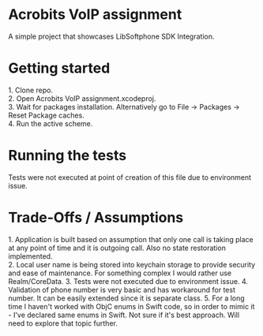 # Acrobits VoIP assignment
A simple project that showcases LibSoftphone SDK Integration.

# Getting started
<p>
1. Clone repo.<br>
2. Open Acrobits VoIP assignment.xcodeproj.<br>
3. Wait for packages installation. Alternatively go to File -> Packages -> Reset Package caches.<br>
4. Run the active scheme.<br>

# Running the tests
<p>Tests were not executed at point of creation of this file due to environment issue.</p>

# Trade-Offs / Assumptions
<p>
  1. Application is built based on assumption that only one call is taking place at any point of time and it is outgoing call. Also no state restoration implemented.<br>
  2. Local user name is being stored into keychain storage to provide security and ease of maintenance. For something complex I would rather use Realm/CoreData.
  3. Tests were not executed due to environment issue.
  4. Validation of phone number is very basic and has workaround for test number. It can be easily extended since it is separate class.
  5. For a long time I haven't worked with ObjC enums in Swift code, so in order to mimic it - I've declared same enums in Swift. Not sure if it's best approach. Will need to explore that topic further.
</p>
